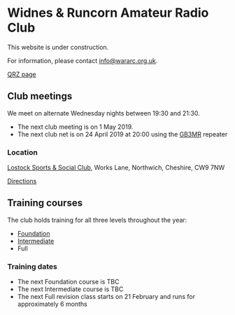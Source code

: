 # Widnes & Runcorn Amateur Radio Club

This website is under construction.

For information, please contact [info@wararc.org.uk](mailto:info@wararc.org.uk).

[QRZ page](https://www.qrz.com/db/g7hoa)

## Club meetings

We meet on alternate Wednesday nights between 19:30 and 21:30. 
 * The next club meeting is on 1 May 2019.
 * The next club net is on 24 April 2019 at 20:00 using the [GB3MR](https://www.ukrepeater.net/my_repeater.php?id=890) repeater

### Location
[Lostock Sports & Social Club](http://www.lostockclub.co.uk/), Works Lane, Northwich, Cheshire, CW9 7NW

[Directions](https://www.google.com/maps/dir/?api=1&destination=CW9+7NW)

## Training courses

The club holds training for all three levels throughout the year:

 * [Foundation](foundation-course.html)
 * [Intermediate](intermediate-course.html)
 * Full

### Training dates

 * The next Foundation course is TBC
 * The next Intermediate course is TBC
 * The next Full revision class starts on 21 February and runs for approximately 6 months
